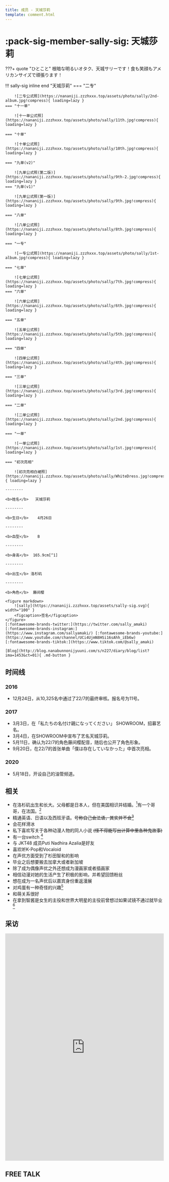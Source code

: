 ```yaml
---
title: 成员 - 天城莎莉
template: comment.html
---
```

# :pack-sig-member-sally-sig: 天城莎莉
???+ quote "ひとこと"
    根暗な明るいオタク、天城サリーです！食も笑顔もアメリカンサイズで頑張ります！

!!! sally-sig inline end "天城莎莉"
    === "二专"

        ![二专公式照](https://nananiji.zzzhxxx.top/assets/photo/sally/2nd-album.jpg!compress){ loading=lazy }
    === "十一单"

        ![十一单公式照](https://nananiji.zzzhxxx.top/assets/photo/sally/11th.jpg!compress){ loading=lazy }

    === "十单"

        ![十单公式照](https://nananiji.zzzhxxx.top/assets/photo/sally/10th.jpg!compress){ loading=lazy }

    === "九单(v2)"

        ![九单公式照(第二版)](https://nananiji.zzzhxxx.top/assets/photo/sally/9th-2.jpg!compress){ loading=lazy }
    === "九单(v1)"

        ![九单公式照(第一版)](https://nananiji.zzzhxxx.top/assets/photo/sally/9th.jpg!compress){ loading=lazy }

    === "八单"

        ![八单公式照](https://nananiji.zzzhxxx.top/assets/photo/sally/8th.jpg!compress){ loading=lazy }

    === "一专"

        ![一专公式照](https://nananiji.zzzhxxx.top/assets/photo/sally/1st-album.jpg!compress){ loading=lazy }

    === "七单"

        ![七单公式照](https://nananiji.zzzhxxx.top/assets/photo/sally/7th.jpg!compress){ loading=lazy }
    === "六单"

        ![六单公式照](https://nananiji.zzzhxxx.top/assets/photo/sally/6th.jpg!compress){ loading=lazy }

    === "五单"

        ![五单公式照](https://nananiji.zzzhxxx.top/assets/photo/sally/5th.jpg!compress){ loading=lazy }

    === "四单"

        ![四单公式照](https://nananiji.zzzhxxx.top/assets/photo/sally/4th.jpg!compress){ loading=lazy }

    === "三单"

        ![三单公式照](https://nananiji.zzzhxxx.top/assets/photo/sally/3rd.jpg!compress){ loading=lazy }

    === "二单"

        ![二单公式照](https://nananiji.zzzhxxx.top/assets/photo/sally/2nd.jpg!compress){ loading=lazy }

    === "一单"

        ![一单公式照](https://nananiji.zzzhxxx.top/assets/photo/sally/1st.jpg!compress){ loading=lazy }

    === "初次亮相"

        ![初次亮相白裙照](https://nananiji.zzzhxxx.top/assets/photo/sally/WhiteDress.jpg!compress){ loading=lazy }

    --------

    <b>姓名</b>   天城莎莉

    --------

    <b>生日</b>    4月26日

    --------

    <b>血型</b>    B

    --------

    <b>身高</b>  165.9cm[^1]

    --------

    <b>出生</b> 洛杉矶

    --------

    <b>角色</b>  藤间樱

    <figure markdown>
        ![sally](https://nananiji.zzzhxxx.top/assets/sally-sig.svg){ width="100" }
        <figcaption>签名</figcaption>
    </figure>
    [:fontawesome-brands-twitter:](https://twitter.com/sally_amaki) [:fontawesome-brands-instagram:](https://www.instagram.com/sallyamaki/) [:fontawesome-brands-youtube:](https://www.youtube.com/channel/UCi4UjmN8HSi16sAhh_iEb6w) [:fontawesome-brands-tiktok:](https://www.tiktok.com/@sally_amaki)
    
    [Blog](http://blog.nanabunnonijyuuni.com/s/n227/diary/blog/list?ima=1453&ct=01){ .md-button }

## 时间线

### 2016

- 12月24日，从10,325名中通过了22/7的最终审核。报名号为11号。

### 2017

- 3月3日，在「私たちの名付け親になってください」 SHOWROOM，招募艺名。
- 3月4日，在SHOWROOM中宣布了艺名天城莎莉。
- 5月11日，确认为22/7的角色藤间樱配音，随后也公开了角色形象。
- 9月20日，在22/7的首张单曲「僕は存在していなかった」中首次亮相。

### 2020

- 5月18日，开设自己的油管频道。

## 相关

- 在洛杉矶出生和长大。父母都是日本人，但在美国相识并结婚。[^2]有一个哥哥，在法国。[^3]
- 精通英语、日语以及西班牙语。~~号称自己会法语，其实并不会[^4]~~
- 会花样滑冰
- 私下喜欢写关于各种动漫人物的同人小说 ~~(怪不得能写出计算中里各种鬼故事)~~
- 有一台switch [^5]
- 与 JKT48 成员Puti Nadhira Azalia是好友
- 喜欢听K-Pop和Vocaloid
- 在声优方面受到了杉田智和的影响
- 毕业之后想要搬去加拿大或者新加坡
- 除了成为偶像声优之外还想成为漫画家或者插画家
- 相信动漫对她的生活产生了积极的影响，并希望回馈粉丝
- 想在成为一名声优后以嘉宾身份重返漫展
- 对鸡蛋有一种奇怪的兴趣[^6]
- 和萌关系很好
- 在拿到智酱是女生的主役和世界大明星的主役前曾想过如果试镜不通过就毕业[^7]

## 采访
<iframe src="https://player.bilibili.com/player.html?aid=87900951&bvid=BV1qW411F7AW&cid=42051306&page=1&autoplay=0" autoplay="0" scrolling="no" border="0" frameborder="no" framespacing="0" allowfullscreen="true" width="100%" height="720"> </iframe>

## FREE TALK

<div class="artplayer-app"></div>
<style>
.artplayer-app {
  aspect-ratio: 16/9;
}
</style>

## 声音样本

### 新版

<div id="aplayer1"></div>

### 旧版

<div id="aplayer2"></div>

[^1]: https://twitter.com/sally_amaki/status/1303928957029330945
[^2]: https://entertainmentstation.jp/118434
[^3]: https://www.bilibili.com/read/cv5434927
[^4]: https://www.bilibili.com/video/BV12z411i7Sf
[^5]: SHOWROOM 2018.03.07
[^6]: SHOWROOM 2018.03.05
[^7]: https://www.bilibili.com/video/BV1fp4y1J7jJ



<script src="https://nananiji.zzzhxxx.top/js/aplayer.min.js"></script>
<script src="https://cdn.jsdelivr.net/npm/artplayer/dist/artplayer.js"></script>
<script>
var art = new Artplayer({
    container: '.artplayer-app',
    url: 'https://res.227wiki.eu.org/video/freetalk/sally.mp4',
	volume: 0.5,
    isLive: false,
    muted: false,
    autoplay: false,
    pip: true,
    autoSize: true,
    setting: true,
    flip: true,
    playbackRate: true,
    aspectRatio: true,
    fullscreen: true,
    fullscreenWeb: true,
    subtitleOffset: true,
    miniProgressBar: true,
    mutex: true,
    backdrop: true,
    playsInline: true,
    autoPlayback: false,
    airplay: true,
	theme: '#23ade5',
	contextmenu: [
        {
            html: '22/7 WiKi',
            click: function (contextmenu) {
                console.info('22/7 WiKi');
                contextmenu.show = true;
            },
        },
    ],
});
    const ap2 = new APlayer({
    container: document.getElementById('aplayer2'),
    audio: [{
        name: '对话1',
        artist: '天城サリー',
        url: 'https://res.227wiki.eu.org/audio/voicesample/sally/sally-1.mp4',
        cover: 'https://nananiji.zzzhxxx.top/assets/photo/avatar/sally.jpg'
        },
        {
            name: '对话2',
            artist: '天城サリー',
            url: 'https://res.227wiki.eu.org/audio/voicesample/sally/sally-2.mp4',
            cover: 'https://nananiji.zzzhxxx.top/assets/photo/avatar/sally.jpg'
        },
        {
            name: '对话3',
            artist: '天城サリー',
            url: 'https://res.227wiki.eu.org/audio/voicesample/sally/sally-3.mp4',
            cover: 'https://nananiji.zzzhxxx.top/assets/photo/avatar/sally.jpg'
        },
        {
            name: '对话4',
            artist: '天城サリー',
            url: 'https://res.227wiki.eu.org/audio/voicesample/sally/sally-4.mp4',
            cover: 'https://nananiji.zzzhxxx.top/assets/photo/avatar/sally.jpg'
        },
        {
            name: '对话5',
            artist: '天城サリー',
            url: 'https://res.227wiki.eu.org/audio/voicesample/sally/sally-5.mp4',
            cover: 'https://nananiji.zzzhxxx.top/assets/photo/avatar/sally.jpg'
        },
        {
            name: '旁白',
            artist: '天城サリー',
            url: 'https://res.227wiki.eu.org/audio/voicesample/sally/sally-6.mp4',
            cover: 'https://nananiji.zzzhxxx.top/assets/photo/avatar/sally.jpg'
        }]
});
    const ap1 = new APlayer({
    container: document.getElementById('aplayer1'),
    audio: [{
        name: '少女(Jealousy〜女社会〜)',
        artist: '天城サリー',
        url: 'https://res.227wiki.eu.org/audio/voicesample/sally/new/1.m4a',
        cover: 'https://nananiji.zzzhxxx.top/assets/photo/avatar/sally.jpg'
        },
        {
            name: '女子高校生は見た',
            artist: '天城サリー',
            url: 'https://res.227wiki.eu.org/audio/voicesample/sally/new/2.m4a',
            cover: 'https://nananiji.zzzhxxx.top/assets/photo/avatar/sally.jpg'
        },
        {
            name: '女子高校生2 (Blue Spring〜おこがましい気遣い〜)',
            artist: '天城サリー',
            url: 'https://res.227wiki.eu.org/audio/voicesample/sally/new/3.m4a',
            cover: 'https://nananiji.zzzhxxx.top/assets/photo/avatar/sally.jpg'
        },
        {   
            name: '犯人 (Revenge~最後のお願い〜)',
            artist: '天城サリー',
            url: 'https://res.227wiki.eu.org/audio/voicesample/sally/new/4.m4a',
            cover: 'https://nananiji.zzzhxxx.top/assets/photo/avatar/sally.jpg'
        },
        {
            name: '大人女性 (社畜と犬)',
            artist: '天城サリー',
            url: 'https://res.227wiki.eu.org/audio/voicesample/sally/new/5.m4a',
            cover: 'https://nananiji.zzzhxxx.top/assets/photo/avatar/sally.jpg'
        },
        {
            name: '泣き (百合の嘘)',
            artist: '天城サリー',
            url: 'https://res.227wiki.eu.org/audio/voicesample/sally/new/6.m4a',
            cover: 'https://nananiji.zzzhxxx.top/assets/photo/avatar/sally.jpg'
        },
        {
            name: '幼稚園児「Dreamer～平和の世界を夢見て～)',
            artist: '天城サリー',
            url: 'https://res.227wiki.eu.org/audio/voicesample/sally/new/7.m4a',
            cover: 'https://nananiji.zzzhxxx.top/assets/photo/avatar/sally.jpg'
        },
        {
            name: 'ナレーション1「Focus～世界一醜い(？)～」',
            artist: '天城サリー',
            url: 'https://res.227wiki.eu.org/audio/voicesample/sally/new/8.m4a',
            cover: 'https://nananiji.zzzhxxx.top/assets/photo/avatar/sally.jpg'
        },
        {
            name: 'ナレーション2(Only You〜愛の為なら〜)',
            artist: '天城サリー',
            url: 'https://res.227wiki.eu.org/audio/voicesample/sally/new/9.m4a',
            cover: 'https://nananiji.zzzhxxx.top/assets/photo/avatar/sally.jpg'
        },
        {
            name: '外画 (凹凹バディ)',
            artist: '天城サリー',
            url: 'https://res.227wiki.eu.org/audio/voicesample/sally/new/10.m4a',
            cover: 'https://nananiji.zzzhxxx.top/assets/photo/avatar/sally.jpg'
        },
        {
            name: 'ENG1 Adult(英語1 大人)',
            artist: '天城サリー',
            url: 'https://res.227wiki.eu.org/audio/voicesample/sally/new/ENG1.m4a',
            cover: 'https://nananiji.zzzhxxx.top/assets/photo/avatar/sally.jpg'
        },
        {
            name: 'ENG2 Teen ager(英語2 10代)',
            artist: '天城サリー',
            url: 'https://res.227wiki.eu.org/audio/voicesample/sally/new/ENG2.m4a',
            cover: 'https://nananiji.zzzhxxx.top/assets/photo/avatar/sally.jpg'
        },
        {
            name: 'ENG3 preschooler(英語3 幼児)',
            artist: '天城サリー',
            url: 'https://res.227wiki.eu.org/audio/voicesample/sally/new/ENG3.m4a',
            cover: 'https://nananiji.zzzhxxx.top/assets/photo/avatar/sally.jpg'
        }]
    });
</script>
